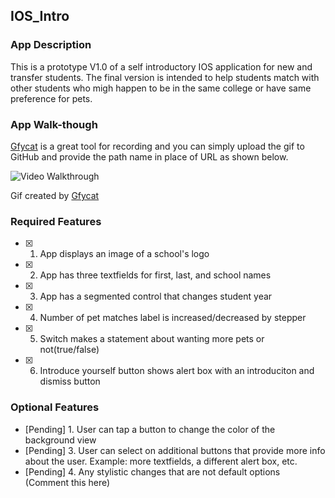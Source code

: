 ## IOS_Intro

### App Description

This is a prototype V1.0 of a self introductory IOS application for new and transfer students. The final version is intended to help students match with other students who migh happen to be in the same college or have same preference for pets.

### App Walk-though

[Gfycat](https://gfycat.com/) is a great tool for recording and you can simply upload the gif to GitHub and provide the path name in place of URL as shown below.

<!-- <img src="https://github.com/RotimiOlarry/IOS_App/blob/main/Ios_App.gif" width=200><br> OR <img path="/RotimiOlarry/IOS_App/blob/main/Ios_App.gif" width=200><br> -->
<img src='https://gfycat.com/maturedismalamazonparrot.gif' title='Video Walkthrough' width='' alt='Video Walkthrough' />

Gif created by [Gfycat](https://gfycat.com/)


### Required Features

- [x] 1. App displays an image of a school's logo
- [x] 2. App has three textfields for first, last, and school names
- [x] 3. App has a segmented control that changes student year
- [x] 4. Number of pet matches label is increased/decreased by stepper
- [x] 5. Switch makes a statement about wanting more pets or not(true/false) 
- [x] 6. Introduce yourself button shows alert box with an introduciton and dismiss button

### Optional Features

- [Pending] 1. User can tap a button to change the color of the background view
- [Pending] 3. User can select on additional buttons that provide more info about the user. Example: more textfields, a different alert box, etc.
- [Pending] 4. Any stylistic changes that are not default options (Comment this here)